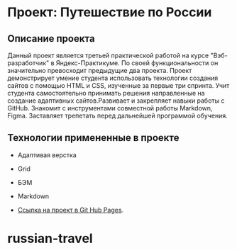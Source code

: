 # Проект: Путешествие по России

## **Описание проекта**

Данный проект является третьей практической работой на курсе
"Вэб-разработчик" в Яндекс-Практикуме. По своей функциональности он значительно превосходит предыдущие два проекта. Проект демонстрирует умение студента использовать технологии создания сайтов с помощью HTML и CSS, изученные за первые три спринта. Учит студента самостоятельно принимать решения направленные на создание адаптивных сайтов.Развивает и закрепляет навыки работы с GitHub. Знакомит с инструментами совместной работы Markdown, Figma. Заставляет трепетать перед дальнейшей программой обучения.

## **Технологии примененные в проекте**
* Адаптивая верстка
* Grid
* БЭМ
* Markdown

* [Ссылка на проект в Git Hub Pages](https://234349.github.io/).
# russian-travel
